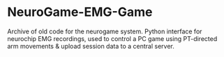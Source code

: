 # NeuroGame-EMG-Game
Archive of old code for the neurogame system. Python interface for neurochip EMG recordings, used to control a PC game using PT-directed arm movements & upload session data to a central server.

